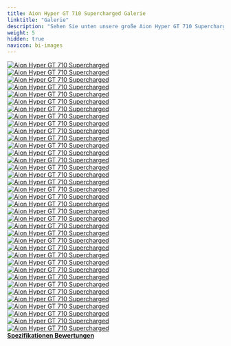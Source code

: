 ```yaml
---
title: Aion Hyper GT 710 Supercharged Galerie
linktitle: "Galerie"
description: "Sehen Sie unten unsere große Aion Hyper GT 710 Supercharged Bildergalerie. Klicken Sie auf die Bilder für hochauflösende Versionen."
weight: 5
hidden: true
navicon: bi-images
---
```

<!-- markdownlint-disable MD033 -->
<div class="row" id ="my-gallery">
	<div class="pswp-grid-item col-6 col-md-4">
		<a href="https://media.evkx.net/multimedia/models/aion/hyper_gt/hyper_gt_710_supercharged/details_1.jpg"
data-pswp-src="https://media.evkx.net/multimedia/models/aion/hyper_gt/hyper_gt_710_supercharged/details_1.jpg"
data-pswp-width="1875"
data-pswp-height="1250" 
target="_blank">
			<img src="https://media.evkx.net/multimedia/models/aion/hyper_gt/hyper_gt_710_supercharged/details_1_xst.jpg" alt="Aion Hyper GT 710 Supercharged" class="img-fluid " />
		</a>
	</div>
	<div class="pswp-grid-item col-6 col-md-4">
		<a href="https://media.evkx.net/multimedia/models/aion/hyper_gt/hyper_gt_710_supercharged/details_2.jpg"
data-pswp-src="https://media.evkx.net/multimedia/models/aion/hyper_gt/hyper_gt_710_supercharged/details_2.jpg"
data-pswp-width="1875"
data-pswp-height="1250" 
target="_blank">
			<img src="https://media.evkx.net/multimedia/models/aion/hyper_gt/hyper_gt_710_supercharged/details_2_xst.jpg" alt="Aion Hyper GT 710 Supercharged" class="img-fluid " />
		</a>
	</div>
	<div class="pswp-grid-item col-6 col-md-4">
		<a href="https://media.evkx.net/multimedia/models/aion/hyper_gt/hyper_gt_710_supercharged/details_3.jpg"
data-pswp-src="https://media.evkx.net/multimedia/models/aion/hyper_gt/hyper_gt_710_supercharged/details_3.jpg"
data-pswp-width="1920"
data-pswp-height="1280" 
target="_blank">
			<img src="https://media.evkx.net/multimedia/models/aion/hyper_gt/hyper_gt_710_supercharged/details_3_xst.jpg" alt="Aion Hyper GT 710 Supercharged" class="img-fluid " />
		</a>
	</div>
	<div class="pswp-grid-item col-6 col-md-4">
		<a href="https://media.evkx.net/multimedia/models/aion/hyper_gt/hyper_gt_710_supercharged/exterior_1.jpg"
data-pswp-src="https://media.evkx.net/multimedia/models/aion/hyper_gt/hyper_gt_710_supercharged/exterior_1.jpg"
data-pswp-width="1400"
data-pswp-height="788" 
target="_blank">
			<img src="https://media.evkx.net/multimedia/models/aion/hyper_gt/hyper_gt_710_supercharged/exterior_1_xst.jpg" alt="Aion Hyper GT 710 Supercharged" class="img-fluid " />
		</a>
	</div>
	<div class="pswp-grid-item col-6 col-md-4">
		<a href="https://media.evkx.net/multimedia/models/aion/hyper_gt/hyper_gt_710_supercharged/exterior_10.jpg"
data-pswp-src="https://media.evkx.net/multimedia/models/aion/hyper_gt/hyper_gt_710_supercharged/exterior_10.jpg"
data-pswp-width="1920"
data-pswp-height="960" 
target="_blank">
			<img src="https://media.evkx.net/multimedia/models/aion/hyper_gt/hyper_gt_710_supercharged/exterior_10_xst.jpg" alt="Aion Hyper GT 710 Supercharged" class="img-fluid " />
		</a>
	</div>
	<div class="pswp-grid-item col-6 col-md-4">
		<a href="https://media.evkx.net/multimedia/models/aion/hyper_gt/hyper_gt_710_supercharged/exterior_11.jpg"
data-pswp-src="https://media.evkx.net/multimedia/models/aion/hyper_gt/hyper_gt_710_supercharged/exterior_11.jpg"
data-pswp-width="1920"
data-pswp-height="960" 
target="_blank">
			<img src="https://media.evkx.net/multimedia/models/aion/hyper_gt/hyper_gt_710_supercharged/exterior_11_xst.jpg" alt="Aion Hyper GT 710 Supercharged" class="img-fluid " />
		</a>
	</div>
	<div class="pswp-grid-item col-6 col-md-4">
		<a href="https://media.evkx.net/multimedia/models/aion/hyper_gt/hyper_gt_710_supercharged/exterior_12.jpg"
data-pswp-src="https://media.evkx.net/multimedia/models/aion/hyper_gt/hyper_gt_710_supercharged/exterior_12.jpg"
data-pswp-width="1920"
data-pswp-height="960" 
target="_blank">
			<img src="https://media.evkx.net/multimedia/models/aion/hyper_gt/hyper_gt_710_supercharged/exterior_12_xst.jpg" alt="Aion Hyper GT 710 Supercharged" class="img-fluid " />
		</a>
	</div>
	<div class="pswp-grid-item col-6 col-md-4">
		<a href="https://media.evkx.net/multimedia/models/aion/hyper_gt/hyper_gt_710_supercharged/exterior_2.jpg"
data-pswp-src="https://media.evkx.net/multimedia/models/aion/hyper_gt/hyper_gt_710_supercharged/exterior_2.jpg"
data-pswp-width="1920"
data-pswp-height="960" 
target="_blank">
			<img src="https://media.evkx.net/multimedia/models/aion/hyper_gt/hyper_gt_710_supercharged/exterior_2_xst.jpg" alt="Aion Hyper GT 710 Supercharged" class="img-fluid " />
		</a>
	</div>
	<div class="pswp-grid-item col-6 col-md-4">
		<a href="https://media.evkx.net/multimedia/models/aion/hyper_gt/hyper_gt_710_supercharged/exterior_3.jpg"
data-pswp-src="https://media.evkx.net/multimedia/models/aion/hyper_gt/hyper_gt_710_supercharged/exterior_3.jpg"
data-pswp-width="3000"
data-pswp-height="1687" 
target="_blank">
			<img src="https://media.evkx.net/multimedia/models/aion/hyper_gt/hyper_gt_710_supercharged/exterior_3_xst.jpg" alt="Aion Hyper GT 710 Supercharged" class="img-fluid " />
		</a>
	</div>
	<div class="pswp-grid-item col-6 col-md-4">
		<a href="https://media.evkx.net/multimedia/models/aion/hyper_gt/hyper_gt_710_supercharged/exterior_4.jpg"
data-pswp-src="https://media.evkx.net/multimedia/models/aion/hyper_gt/hyper_gt_710_supercharged/exterior_4.jpg"
data-pswp-width="1920"
data-pswp-height="1080" 
target="_blank">
			<img src="https://media.evkx.net/multimedia/models/aion/hyper_gt/hyper_gt_710_supercharged/exterior_4_xst.jpg" alt="Aion Hyper GT 710 Supercharged" class="img-fluid " />
		</a>
	</div>
	<div class="pswp-grid-item col-6 col-md-4">
		<a href="https://media.evkx.net/multimedia/models/aion/hyper_gt/hyper_gt_710_supercharged/exterior_5.jpg"
data-pswp-src="https://media.evkx.net/multimedia/models/aion/hyper_gt/hyper_gt_710_supercharged/exterior_5.jpg"
data-pswp-width="1600"
data-pswp-height="1067" 
target="_blank">
			<img src="https://media.evkx.net/multimedia/models/aion/hyper_gt/hyper_gt_710_supercharged/exterior_5_xst.jpg" alt="Aion Hyper GT 710 Supercharged" class="img-fluid " />
		</a>
	</div>
	<div class="pswp-grid-item col-6 col-md-4">
		<a href="https://media.evkx.net/multimedia/models/aion/hyper_gt/hyper_gt_710_supercharged/exterior_6.jpg"
data-pswp-src="https://media.evkx.net/multimedia/models/aion/hyper_gt/hyper_gt_710_supercharged/exterior_6.jpg"
data-pswp-width="1600"
data-pswp-height="1087" 
target="_blank">
			<img src="https://media.evkx.net/multimedia/models/aion/hyper_gt/hyper_gt_710_supercharged/exterior_6_xst.jpg" alt="Aion Hyper GT 710 Supercharged" class="img-fluid " />
		</a>
	</div>
	<div class="pswp-grid-item col-6 col-md-4">
		<a href="https://media.evkx.net/multimedia/models/aion/hyper_gt/hyper_gt_710_supercharged/exterior_7.jpg"
data-pswp-src="https://media.evkx.net/multimedia/models/aion/hyper_gt/hyper_gt_710_supercharged/exterior_7.jpg"
data-pswp-width="1920"
data-pswp-height="1280" 
target="_blank">
			<img src="https://media.evkx.net/multimedia/models/aion/hyper_gt/hyper_gt_710_supercharged/exterior_7_xst.jpg" alt="Aion Hyper GT 710 Supercharged" class="img-fluid " />
		</a>
	</div>
	<div class="pswp-grid-item col-6 col-md-4">
		<a href="https://media.evkx.net/multimedia/models/aion/hyper_gt/hyper_gt_710_supercharged/exterior_8.jpg"
data-pswp-src="https://media.evkx.net/multimedia/models/aion/hyper_gt/hyper_gt_710_supercharged/exterior_8.jpg"
data-pswp-width="3000"
data-pswp-height="1687" 
target="_blank">
			<img src="https://media.evkx.net/multimedia/models/aion/hyper_gt/hyper_gt_710_supercharged/exterior_8_xst.jpg" alt="Aion Hyper GT 710 Supercharged" class="img-fluid " />
		</a>
	</div>
	<div class="pswp-grid-item col-6 col-md-4">
		<a href="https://media.evkx.net/multimedia/models/aion/hyper_gt/hyper_gt_710_supercharged/exterior_9.jpg"
data-pswp-src="https://media.evkx.net/multimedia/models/aion/hyper_gt/hyper_gt_710_supercharged/exterior_9.jpg"
data-pswp-width="1920"
data-pswp-height="960" 
target="_blank">
			<img src="https://media.evkx.net/multimedia/models/aion/hyper_gt/hyper_gt_710_supercharged/exterior_9_xst.jpg" alt="Aion Hyper GT 710 Supercharged" class="img-fluid " />
		</a>
	</div>
	<div class="pswp-grid-item col-6 col-md-4">
		<a href="https://media.evkx.net/multimedia/models/aion/hyper_gt/hyper_gt_710_supercharged/frontseats_1.jpg"
data-pswp-src="https://media.evkx.net/multimedia/models/aion/hyper_gt/hyper_gt_710_supercharged/frontseats_1.jpg"
data-pswp-width="1875"
data-pswp-height="1250" 
target="_blank">
			<img src="https://media.evkx.net/multimedia/models/aion/hyper_gt/hyper_gt_710_supercharged/frontseats_1_xst.jpg" alt="Aion Hyper GT 710 Supercharged" class="img-fluid " />
		</a>
	</div>
	<div class="pswp-grid-item col-6 col-md-4">
		<a href="https://media.evkx.net/multimedia/models/aion/hyper_gt/hyper_gt_710_supercharged/frontseats_2.jpg"
data-pswp-src="https://media.evkx.net/multimedia/models/aion/hyper_gt/hyper_gt_710_supercharged/frontseats_2.jpg"
data-pswp-width="1920"
data-pswp-height="960" 
target="_blank">
			<img src="https://media.evkx.net/multimedia/models/aion/hyper_gt/hyper_gt_710_supercharged/frontseats_2_xst.jpg" alt="Aion Hyper GT 710 Supercharged" class="img-fluid " />
		</a>
	</div>
	<div class="pswp-grid-item col-6 col-md-4">
		<a href="https://media.evkx.net/multimedia/models/aion/hyper_gt/hyper_gt_710_supercharged/frontseats_3.jpg"
data-pswp-src="https://media.evkx.net/multimedia/models/aion/hyper_gt/hyper_gt_710_supercharged/frontseats_3.jpg"
data-pswp-width="1920"
data-pswp-height="1280" 
target="_blank">
			<img src="https://media.evkx.net/multimedia/models/aion/hyper_gt/hyper_gt_710_supercharged/frontseats_3_xst.jpg" alt="Aion Hyper GT 710 Supercharged" class="img-fluid " />
		</a>
	</div>
	<div class="pswp-grid-item col-6 col-md-4">
		<a href="https://media.evkx.net/multimedia/models/aion/hyper_gt/hyper_gt_710_supercharged/headlights_1.jpg"
data-pswp-src="https://media.evkx.net/multimedia/models/aion/hyper_gt/hyper_gt_710_supercharged/headlights_1.jpg"
data-pswp-width="1920"
data-pswp-height="960" 
target="_blank">
			<img src="https://media.evkx.net/multimedia/models/aion/hyper_gt/hyper_gt_710_supercharged/headlights_1_xst.jpg" alt="Aion Hyper GT 710 Supercharged" class="img-fluid " />
		</a>
	</div>
	<div class="pswp-grid-item col-6 col-md-4">
		<a href="https://media.evkx.net/multimedia/models/aion/hyper_gt/hyper_gt_710_supercharged/interior_1.jpg"
data-pswp-src="https://media.evkx.net/multimedia/models/aion/hyper_gt/hyper_gt_710_supercharged/interior_1.jpg"
data-pswp-width="1875"
data-pswp-height="1250" 
target="_blank">
			<img src="https://media.evkx.net/multimedia/models/aion/hyper_gt/hyper_gt_710_supercharged/interior_1_xst.jpg" alt="Aion Hyper GT 710 Supercharged" class="img-fluid " />
		</a>
	</div>
	<div class="pswp-grid-item col-6 col-md-4">
		<a href="https://media.evkx.net/multimedia/models/aion/hyper_gt/hyper_gt_710_supercharged/interior_2.jpg"
data-pswp-src="https://media.evkx.net/multimedia/models/aion/hyper_gt/hyper_gt_710_supercharged/interior_2.jpg"
data-pswp-width="1920"
data-pswp-height="960" 
target="_blank">
			<img src="https://media.evkx.net/multimedia/models/aion/hyper_gt/hyper_gt_710_supercharged/interior_2_xst.jpg" alt="Aion Hyper GT 710 Supercharged" class="img-fluid " />
		</a>
	</div>
	<div class="pswp-grid-item col-6 col-md-4">
		<a href="https://media.evkx.net/multimedia/models/aion/hyper_gt/hyper_gt_710_supercharged/interior_3.jpg"
data-pswp-src="https://media.evkx.net/multimedia/models/aion/hyper_gt/hyper_gt_710_supercharged/interior_3.jpg"
data-pswp-width="1920"
data-pswp-height="960" 
target="_blank">
			<img src="https://media.evkx.net/multimedia/models/aion/hyper_gt/hyper_gt_710_supercharged/interior_3_xst.jpg" alt="Aion Hyper GT 710 Supercharged" class="img-fluid " />
		</a>
	</div>
	<div class="pswp-grid-item col-6 col-md-4">
		<a href="https://media.evkx.net/multimedia/models/aion/hyper_gt/hyper_gt_710_supercharged/interior_4.jpg"
data-pswp-src="https://media.evkx.net/multimedia/models/aion/hyper_gt/hyper_gt_710_supercharged/interior_4.jpg"
data-pswp-width="2500"
data-pswp-height="1250" 
target="_blank">
			<img src="https://media.evkx.net/multimedia/models/aion/hyper_gt/hyper_gt_710_supercharged/interior_4_xst.jpg" alt="Aion Hyper GT 710 Supercharged" class="img-fluid " />
		</a>
	</div>
	<div class="pswp-grid-item col-6 col-md-4">
		<a href="https://media.evkx.net/multimedia/models/aion/hyper_gt/hyper_gt_710_supercharged/interior_5.jpg"
data-pswp-src="https://media.evkx.net/multimedia/models/aion/hyper_gt/hyper_gt_710_supercharged/interior_5.jpg"
data-pswp-width="1920"
data-pswp-height="960" 
target="_blank">
			<img src="https://media.evkx.net/multimedia/models/aion/hyper_gt/hyper_gt_710_supercharged/interior_5_xst.jpg" alt="Aion Hyper GT 710 Supercharged" class="img-fluid " />
		</a>
	</div>
	<div class="pswp-grid-item col-6 col-md-4">
		<a href="https://media.evkx.net/multimedia/models/aion/hyper_gt/hyper_gt_710_supercharged/interior_6.jpg"
data-pswp-src="https://media.evkx.net/multimedia/models/aion/hyper_gt/hyper_gt_710_supercharged/interior_6.jpg"
data-pswp-width="1920"
data-pswp-height="960" 
target="_blank">
			<img src="https://media.evkx.net/multimedia/models/aion/hyper_gt/hyper_gt_710_supercharged/interior_6_xst.jpg" alt="Aion Hyper GT 710 Supercharged" class="img-fluid " />
		</a>
	</div>
	<div class="pswp-grid-item col-6 col-md-4">
		<a href="https://media.evkx.net/multimedia/models/aion/hyper_gt/hyper_gt_710_supercharged/interior_7.jpg"
data-pswp-src="https://media.evkx.net/multimedia/models/aion/hyper_gt/hyper_gt_710_supercharged/interior_7.jpg"
data-pswp-width="1920"
data-pswp-height="960" 
target="_blank">
			<img src="https://media.evkx.net/multimedia/models/aion/hyper_gt/hyper_gt_710_supercharged/interior_7_xst.jpg" alt="Aion Hyper GT 710 Supercharged" class="img-fluid " />
		</a>
	</div>
	<div class="pswp-grid-item col-6 col-md-4">
		<a href="https://media.evkx.net/multimedia/models/aion/hyper_gt/hyper_gt_710_supercharged/interior_8.jpg"
data-pswp-src="https://media.evkx.net/multimedia/models/aion/hyper_gt/hyper_gt_710_supercharged/interior_8.jpg"
data-pswp-width="1920"
data-pswp-height="960" 
target="_blank">
			<img src="https://media.evkx.net/multimedia/models/aion/hyper_gt/hyper_gt_710_supercharged/interior_8_xst.jpg" alt="Aion Hyper GT 710 Supercharged" class="img-fluid " />
		</a>
	</div>
	<div class="pswp-grid-item col-6 col-md-4">
		<a href="https://media.evkx.net/multimedia/models/aion/hyper_gt/hyper_gt_710_supercharged/main_1.jpg"
data-pswp-src="https://media.evkx.net/multimedia/models/aion/hyper_gt/hyper_gt_710_supercharged/main_1.jpg"
data-pswp-width="3000"
data-pswp-height="1542" 
target="_blank">
			<img src="https://media.evkx.net/multimedia/models/aion/hyper_gt/hyper_gt_710_supercharged/main_1_xst.jpg" alt="Aion Hyper GT 710 Supercharged" class="img-fluid " />
		</a>
	</div>
	<div class="pswp-grid-item col-6 col-md-4">
		<a href="https://media.evkx.net/multimedia/models/aion/hyper_gt/hyper_gt_710_supercharged/screens_1.jpg"
data-pswp-src="https://media.evkx.net/multimedia/models/aion/hyper_gt/hyper_gt_710_supercharged/screens_1.jpg"
data-pswp-width="2500"
data-pswp-height="1250" 
target="_blank">
			<img src="https://media.evkx.net/multimedia/models/aion/hyper_gt/hyper_gt_710_supercharged/screens_1_xst.jpg" alt="Aion Hyper GT 710 Supercharged" class="img-fluid " />
		</a>
	</div>
	<div class="pswp-grid-item col-6 col-md-4">
		<a href="https://media.evkx.net/multimedia/models/aion/hyper_gt/hyper_gt_710_supercharged/screens_2.jpg"
data-pswp-src="https://media.evkx.net/multimedia/models/aion/hyper_gt/hyper_gt_710_supercharged/screens_2.jpg"
data-pswp-width="1920"
data-pswp-height="960" 
target="_blank">
			<img src="https://media.evkx.net/multimedia/models/aion/hyper_gt/hyper_gt_710_supercharged/screens_2_xst.jpg" alt="Aion Hyper GT 710 Supercharged" class="img-fluid " />
		</a>
	</div>
	<div class="pswp-grid-item col-6 col-md-4">
		<a href="https://media.evkx.net/multimedia/models/aion/hyper_gt/hyper_gt_710_supercharged/screens_3.jpg"
data-pswp-src="https://media.evkx.net/multimedia/models/aion/hyper_gt/hyper_gt_710_supercharged/screens_3.jpg"
data-pswp-width="1920"
data-pswp-height="960" 
target="_blank">
			<img src="https://media.evkx.net/multimedia/models/aion/hyper_gt/hyper_gt_710_supercharged/screens_3_xst.jpg" alt="Aion Hyper GT 710 Supercharged" class="img-fluid " />
		</a>
	</div>
	<div class="pswp-grid-item col-6 col-md-4">
		<a href="https://media.evkx.net/multimedia/models/aion/hyper_gt/hyper_gt_710_supercharged/secondrowseats_1.jpg"
data-pswp-src="https://media.evkx.net/multimedia/models/aion/hyper_gt/hyper_gt_710_supercharged/secondrowseats_1.jpg"
data-pswp-width="2500"
data-pswp-height="1250" 
target="_blank">
			<img src="https://media.evkx.net/multimedia/models/aion/hyper_gt/hyper_gt_710_supercharged/secondrowseats_1_xst.jpg" alt="Aion Hyper GT 710 Supercharged" class="img-fluid " />
		</a>
	</div>
	<div class="pswp-grid-item col-6 col-md-4">
		<a href="https://media.evkx.net/multimedia/models/aion/hyper_gt/hyper_gt_710_supercharged/secondrowseats_2.jpg"
data-pswp-src="https://media.evkx.net/multimedia/models/aion/hyper_gt/hyper_gt_710_supercharged/secondrowseats_2.jpg"
data-pswp-width="2500"
data-pswp-height="1667" 
target="_blank">
			<img src="https://media.evkx.net/multimedia/models/aion/hyper_gt/hyper_gt_710_supercharged/secondrowseats_2_xst.jpg" alt="Aion Hyper GT 710 Supercharged" class="img-fluid " />
		</a>
	</div>
	<div class="pswp-grid-item col-6 col-md-4">
		<a href="https://media.evkx.net/multimedia/models/aion/hyper_gt/hyper_gt_710_supercharged/secondrowseats_3.jpg"
data-pswp-src="https://media.evkx.net/multimedia/models/aion/hyper_gt/hyper_gt_710_supercharged/secondrowseats_3.jpg"
data-pswp-width="1920"
data-pswp-height="1280" 
target="_blank">
			<img src="https://media.evkx.net/multimedia/models/aion/hyper_gt/hyper_gt_710_supercharged/secondrowseats_3_xst.jpg" alt="Aion Hyper GT 710 Supercharged" class="img-fluid " />
		</a>
	</div>
	<div class="pswp-grid-item col-6 col-md-4">
		<a href="https://media.evkx.net/multimedia/models/aion/hyper_gt/hyper_gt_710_supercharged/speakers_1.jpg"
data-pswp-src="https://media.evkx.net/multimedia/models/aion/hyper_gt/hyper_gt_710_supercharged/speakers_1.jpg"
data-pswp-width="1920"
data-pswp-height="1280" 
target="_blank">
			<img src="https://media.evkx.net/multimedia/models/aion/hyper_gt/hyper_gt_710_supercharged/speakers_1_xst.jpg" alt="Aion Hyper GT 710 Supercharged" class="img-fluid " />
		</a>
	</div>
	<div class="pswp-grid-item col-6 col-md-4">
		<a href="https://media.evkx.net/multimedia/models/aion/hyper_gt/hyper_gt_710_supercharged/spoiler_1.jpg"
data-pswp-src="https://media.evkx.net/multimedia/models/aion/hyper_gt/hyper_gt_710_supercharged/spoiler_1.jpg"
data-pswp-width="1920"
data-pswp-height="960" 
target="_blank">
			<img src="https://media.evkx.net/multimedia/models/aion/hyper_gt/hyper_gt_710_supercharged/spoiler_1_xst.jpg" alt="Aion Hyper GT 710 Supercharged" class="img-fluid " />
		</a>
	</div>
	<div class="pswp-grid-item col-6 col-md-4">
		<a href="https://media.evkx.net/multimedia/models/aion/hyper_gt/hyper_gt_710_supercharged/wheels_1.jpg"
data-pswp-src="https://media.evkx.net/multimedia/models/aion/hyper_gt/hyper_gt_710_supercharged/wheels_1.jpg"
data-pswp-width="1920"
data-pswp-height="960" 
target="_blank">
			<img src="https://media.evkx.net/multimedia/models/aion/hyper_gt/hyper_gt_710_supercharged/wheels_1_xst.jpg" alt="Aion Hyper GT 710 Supercharged" class="img-fluid " />
		</a>
	</div>
</div>
<script type="module">
  import PhotoSwipeLightbox from '/js/photoswipe-lightbox.esm.js';
    const lightbox = new PhotoSwipeLightbox({
       gallery: '#my-gallery',
        children: 'a',
        pswpModule: () => import('/js/photoswipe.esm.js')
    });
lightbox.init();
</script>
<div class="mt-3 mb-3">
<a href="../specifications/" class="text-decoration-none text-black">
<strong><i class="bi-arrow-left"></i> Spezifikationen </strong>
</a>
<a href="../reviews/" class="text-decoration-none text-black float-end">
<strong>Bewertungen <i class="bi-arrow-right"></i></strong>
</a>
</div>
